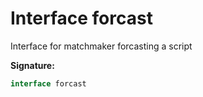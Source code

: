 
# Interface forcast

Interface for matchmaker forcasting a script

<b>Signature:</b>

```typescript
interface forcast 
```
